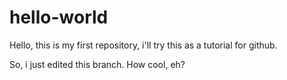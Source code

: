 # hello-world
Hello, this is my first repository, i'll try this as a tutorial for github.

So, i just edited this branch. How cool, eh?
